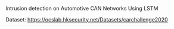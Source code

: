 Intrusion detection on Automotive CAN Networks Using LSTM

Dataset: https://ocslab.hksecurity.net/Datasets/carchallenge2020
